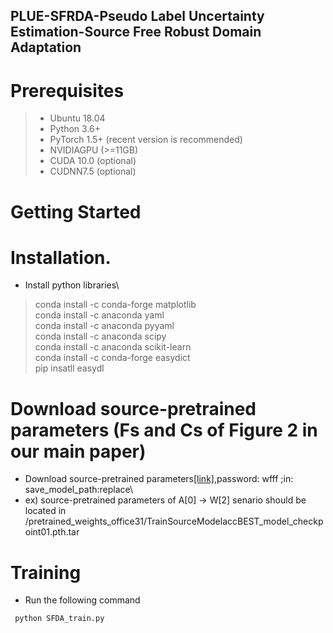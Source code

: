 ## PLUE-SFRDA-Pseudo Label Uncertainty Estimation-Source Free Robust Domain Adaptation
# Prerequisites
> - Ubuntu 18.04
> - Python 3.6+
> - PyTorch 1.5+ (recent version is recommended)
> - NVIDIAGPU (>=11GB)
> - CUDA 10.0 (optional)
> - CUDNN7.5 (optional)

# Getting Started
# Installation.
 - Install python libraries\
 > conda install -c conda-forge matplotlib\
 > conda install -c anaconda yaml\
 > conda install -c anaconda pyyaml\
 > conda install -c anaconda scipy\
 > conda install -c anaconda scikit-learn\
 > conda install -c conda-forge easydict\
 > pip insatll easydl
# Download source-pretrained parameters (Fs and Cs of Figure 2 in our main paper)
- Download source-pretrained parameters[[link]](https://pan.baidu.com/s/1r7YDhhdpXBanbpNEnIkxvA),password: wfff ;in: save_model_path:replace\
- ex) source-pretrained parameters of A[0] -> W[2] senario should be located in /pretrained_weights_office31/TrainSourceModelaccBEST_model_checkpoint01.pth.tar
# Training
- Run the following command
 ```python
  python SFDA_train.py
  ```
 

